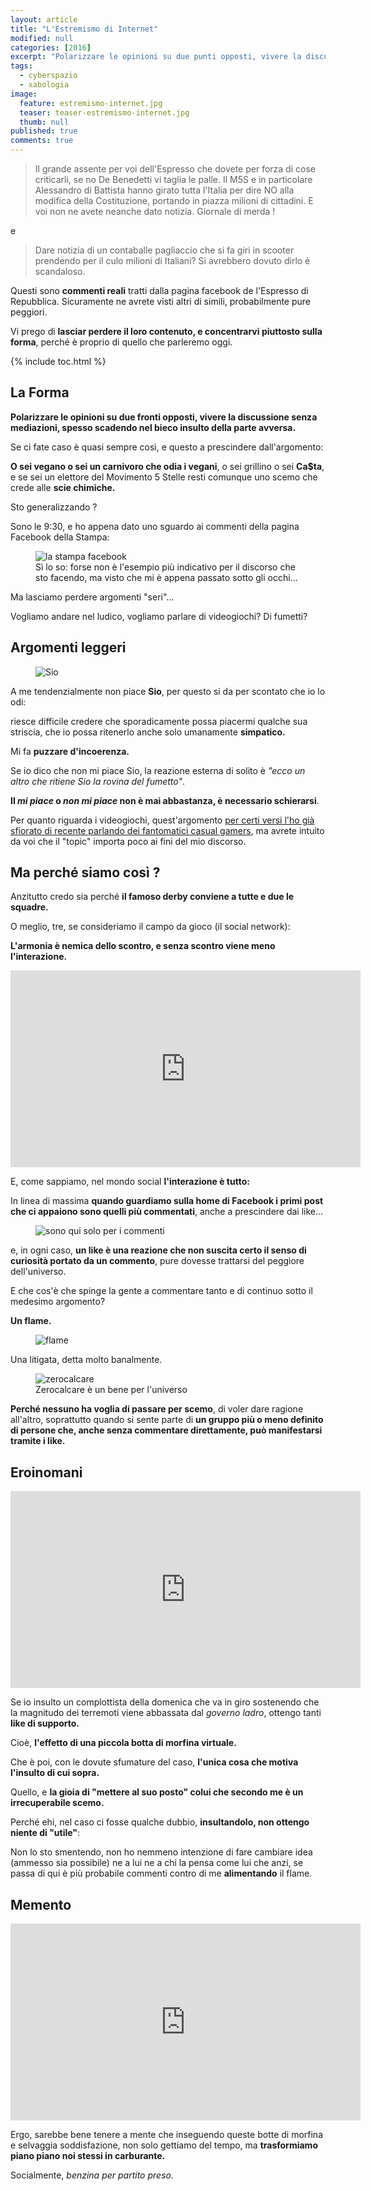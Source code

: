 ```yaml
---
layout: article
title: "L'Estremismo di Internet"
modified: null
categories: [2016]
excerpt: "Polarizzare le opinioni su due punti opposti, vivere la discussione senza mediazioni e spesso scadere nell'insulto della parte avversa."
tags:
  - cyberspazio
  - xabologia
image: 
  feature: estremismo-internet.jpg
  teaser: teaser-estremismo-internet.jpg
  thumb: null
published: true
comments: true
---
```


> Il grande assente per voi dell'Espresso che dovete per forza di cose criticarli, se no De Benedetti vi taglia le palle. Il M5S e in particolare Alessandro di Battista hanno girato tutta l'Italia per dire NO alla modifica della Costituzione, portando in piazza milioni di cittadini. E voi non ne avete neanche dato notizia. Giornale di merda !

e

>  Dare notizia di un contaballe pagliaccio che si fa giri in scooter prendendo per il culo milioni di Italiani? Si avrebbero dovuto dirlo è scandaloso.

Questi sono **commenti reali** tratti dalla pagina facebook de l'Espresso di Repubblica. Sicuramente ne avrete visti altri di simili, probabilmente pure peggiori. 

Vi prego di **lasciar perdere il loro contenuto, e concentrarvi piuttosto sulla forma**, perché è proprio di quello che parleremo oggi.

{% include toc.html %}

## La Forma

**Polarizzare le opinioni su due fronti opposti, vivere la discussione senza mediazioni, spesso scadendo nel bieco insulto della parte avversa.**

Se ci fate caso è quasi sempre così, e questo a prescindere dall'argomento: 

**O sei vegano o sei un carnivoro che odia i vegani**, o sei grillino o sei **Ca$ta**, e se sei un elettore del Movimento 5 Stelle resti comunque uno scemo che crede alle **scie chimiche.**

Sto generalizzando ?

Sono le 9:30, e ho appena dato uno sguardo ai commenti della pagina Facebook della Stampa:

<figure>
<img src='/gallery/lastampascreen.jpg' alt='la stampa facebook'>
<figcaption>Sì lo so: forse non è l'esempio più indicativo per il discorso che sto facendo, ma visto che mi è appena passato sotto gli occhi...</figcaption>
</figure> 

Ma lasciamo perdere argomenti "seri"...

Vogliamo andare nel ludico, vogliamo parlare di videogiochi? Di fumetti?

## Argomenti leggeri

<figure>
<img src='https://pbs.twimg.com/profile_images/683578067378401280/Ypo9mm8p.png' alt='Sio'>
</figure>

A me tendenzialmente non piace **Sio**, per questo si da per scontato che io lo odi: 

riesce difficile credere che sporadicamente possa piacermi qualche sua striscia, che io possa ritenerlo anche solo umanamente **simpatico.**

Mi fa **puzzare d'incoerenza.**

Se io dico che non mi piace Sio, la reazione esterna di solito è _"ecco un altro che ritiene Sio la rovina del fumetto"_.

**Il _mi piace_ o _non mi piace_ non è mai abbastanza, è necessario schierarsi**.

Per quanto riguarda i videogiochi, quest'argomento [per certi versi l'ho già sfiorato di recente parlando dei fantomatici casual gamers](https://xabacadabra.com/2016/I-Casual-Gamers-non-esistono/), ma avrete intuito da voi che il "topic" importa poco ai fini del mio discorso.

## Ma perché siamo così ?

Anzitutto credo sia perché **il famoso derby conviene a tutte e due le squadre.**

O meglio, tre, se consideriamo il campo da gioco (il social network):

**L'armonia è nemica dello scontro, e senza scontro viene meno l'interazione.**

<iframe width="560" height="315" src="https://www.youtube.com/embed/j-WrzQ1a_CU" frameborder="0" allowfullscreen></iframe>

E, come sappiamo, nel mondo social **l'interazione è tutto:**

In linea di massima **quando guardiamo sulla home di Facebook i primi post che ci appaiono sono quelli più commentati**, anche a prescindere dai like...

<figure>
<img src='https://vignette3.wikia.nocookie.net/epicrapbattlesofhistory/images/3/3e/Comments_of_michael_jackson_eating_popcorn.jpg' alt='sono qui solo per i commenti'>
</figure>

e, in ogni caso, **un like è una reazione che non suscita certo il senso di curiosità portato da un commento**, pure dovesse trattarsi del peggiore dell'universo.

E che cos'è che spinge la gente a commentare tanto e di continuo sotto il medesimo argomento?

**Un flame.**

<figure>
<img src='https://www.blogcdn.com/www.switched.com/media/2010/10/wrongoninternet.jpg' alt='flame'>
</figure>

Una litigata, detta molto banalmente.

<figure>
<img src='https://scontent-mxp1-1.xx.fbcdn.net/v/t1.0-9/1920513_661827507215055_803349498_n.jpg?oh=a0537c3c46954391e82ad9405639b1f0&oe=588BF2E3' alt='zerocalcare'>
<figcaption>Zerocalcare è un bene per l'universo</figcaption>
</figure> 

**Perché nessuno ha voglia di passare per scemo**, di voler dare ragione all'altro, soprattutto quando si sente parte di **un gruppo più o meno definito di persone che, anche senza commentare direttamente, può manifestarsi tramite i like.**

## Eroinomani

<iframe width="560" height="315" src="https://www.youtube.com/embed/LGU8yjjJXD8" frameborder="0" allowfullscreen></iframe>

Se io insulto un complottista della domenica che va in giro sostenendo che la magnitudo dei terremoti viene abbassata dal _governo ladro_, ottengo tanti **like di supporto.**

Cioè, **l'effetto di una piccola botta di morfina virtuale.**

Che è poi, con le dovute sfumature del caso, **l'unica cosa che motiva l'insulto di cui sopra.**

Quello, e **la gioia di "mettere al suo posto" colui che secondo me è un irrecuperabile scemo.**

Perché ehi, nel caso ci fosse qualche dubbio, **insultandolo, non ottengo niente di "utile"**: 

Non lo sto smentendo, non ho nemmeno intenzione di fare cambiare idea (ammesso sia possibile) ne a lui ne a chi la pensa come lui che anzi, se passa di qui è più probabile commenti contro di me **alimentando** il flame.

## Memento

<iframe width="560" height="315" src="https://www.youtube.com/embed/R4W5XmouU0g" frameborder="0" allowfullscreen></iframe>

Ergo, sarebbe bene tenere a mente che inseguendo queste botte di morfina e selvaggia soddisfazione, non solo gettiamo del tempo, ma **trasformiamo piano piano noi stessi in carburante.**

Socialmente, _benzina per partito preso._